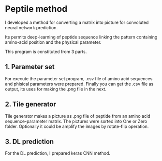 # Peptile method
I developed a method for converting a matrix into picture for convoluted neural network prediction.

Its permits deep-learning of peptide sequence linking the pattern containing amino-acid position and the physical parameter.

This program is constituted from 3 parts. 




## 1. Parameter set
For execute the parameter set program, .csv file of amino acid sequences and phisical parameters were prepared.
Finally you can get the .csv file as output, its uses for making the .png file in the next.


## 2. Tile generator
Tile generator makes a picture as .png file of peptide from an amino acid sequence-parameter matrix.
The pictures were sorted into One or Zero folder. Optionally it could be amplify the images by rotate-flip operation.


## 3. DL prediction
For the DL prediction, I prepared keras CNN method.



